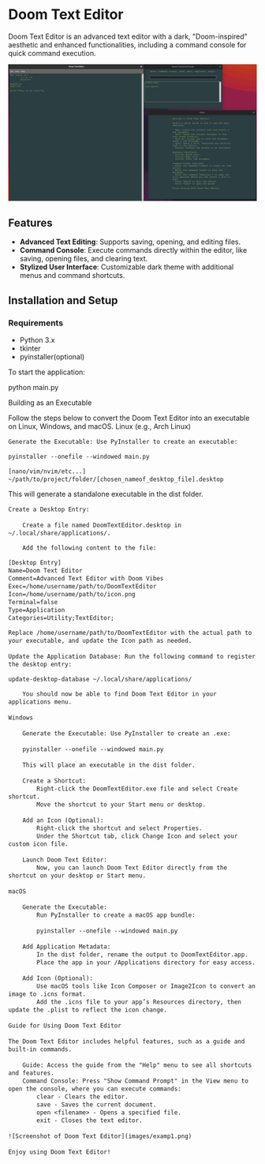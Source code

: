 # Doom Text Editor

Doom Text Editor is an advanced text editor with a dark, "Doom-inspired" aesthetic and enhanced functionalities, including a command console for quick command execution.

![Screenshot of Doom Text Editor](images/doomtext.png)

## Features
- **Advanced Text Editing**: Supports saving, opening, and editing files.
- **Command Console**: Execute commands directly within the editor, like saving, opening files, and clearing text.
- **Stylized User Interface**: Customizable dark theme with additional menus and command shortcuts.

## Installation and Setup

### Requirements
- Python 3.x
- tkinter
- pyinstaller(optional)

To start the application:

python main.py

Building as an Executable

Follow the steps below to convert the Doom Text Editor into an executable on Linux, Windows, and macOS.
Linux (e.g., Arch Linux)

    Generate the Executable: Use PyInstaller to create an executable:

```
pyinstaller --onefile --windowed main.py
```
```
[nano/vim/nvim/etc...] ~/path/to/project/folder/[chosen_nameof_desktop_file].desktop
```
This will generate a standalone executable in the dist folder.
```
Create a Desktop Entry:

    Create a file named DoomTextEditor.desktop in ~/.local/share/applications/.
```

```
    Add the following content to the file:
```
    [Desktop Entry]
    Name=Doom Text Editor
    Comment=Advanced Text Editor with Doom Vibes
    Exec=/home/username/path/to/DoomTextEditor
    Icon=/home/username/path/to/icon.png
    Terminal=false
    Type=Application
    Categories=Utility;TextEditor;
```
Replace /home/username/path/to/DoomTextEditor with the actual path to your executable, and update the Icon path as needed.

Update the Application Database: Run the following command to register the desktop entry:
```
    update-desktop-database ~/.local/share/applications/
```
    You should now be able to find Doom Text Editor in your applications menu.

Windows

    Generate the Executable: Use PyInstaller to create an .exe:

    pyinstaller --onefile --windowed main.py

    This will place an executable in the dist folder.

    Create a Shortcut:
        Right-click the DoomTextEditor.exe file and select Create shortcut.
        Move the shortcut to your Start menu or desktop.

    Add an Icon (Optional):
        Right-click the shortcut and select Properties.
        Under the Shortcut tab, click Change Icon and select your custom icon file.

    Launch Doom Text Editor:
        Now, you can launch Doom Text Editor directly from the shortcut on your desktop or Start menu.

macOS

    Generate the Executable:
        Run PyInstaller to create a macOS app bundle:

        pyinstaller --onefile --windowed main.py

    Add Application Metadata:
        In the dist folder, rename the output to DoomTextEditor.app.
        Place the app in your /Applications directory for easy access.

    Add Icon (Optional):
        Use macOS tools like Icon Composer or Image2Icon to convert an image to .icns format.
        Add the .icns file to your app’s Resources directory, then update the .plist to reflect the icon change.

Guide for Using Doom Text Editor

The Doom Text Editor includes helpful features, such as a guide and built-in commands.

    Guide: Access the guide from the "Help" menu to see all shortcuts and features.
    Command Console: Press "Show Command Prompt" in the View menu to open the console, where you can execute commands:
        clear - Clears the editor.
        save - Saves the current document.
        open <filename> - Opens a specified file.
        exit - Closes the text editor.

![Screenshot of Doom Text Editor](images/examp1.png)

Enjoy using Doom Text Editor!
